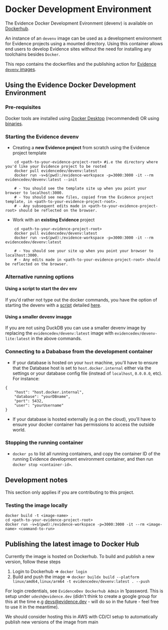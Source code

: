 # Docker Development Environment

The Evidence Docker Development Evironment (devenv) is available on [Dockerhub](https://hub.docker.com/repositories/evidencedev). 

An instance of an `devenv` image can be used as a development environment for Evidence projects using a mounted directory. Using this container allows end users to develop Evidence sites without the need for installing any toolchains besides `Docker`.

This repo contains the dockerfiles and the publishing action for [Evidence `devenv` images](https://hub.docker.com/repositories/evidencedev).

## Using the Evidence Docker Development Environment

### Pre-requisites
Docker tools are installed using [Docker Desktop](https://www.docker.com/products/docker-desktop/) (recommended) OR using [binaries](https://docs.docker.com/engine/install/binaries/).

### Starting the Evidence devenv

* Creating a **new Evidence project** from scratch using the Evidence project template
```
    cd <path-to-your-evidence-project-root> #i.e the directory where you'd like your Evidence project to be rooted
    docker pull evidencedev/devenv:latest
    docker run -v=$(pwd):/evidence-workspace -p=3000:3000 -it --rm evidencedev/devenv:latest --init

    # - You should see the template site up when you point your browser to localhost:3000.
    # - You should see new files, copied from the Evidence project template, in <path-to-your-evidence-project-root>.
    # - Any subsequent edits made in <path-to-your-evidence-project-root> should be reflected on the browser.

```

* Work with an **existing Evidence** project
```
    cd <path-to-your-evidence-project-root>
    docker pull evidencedev/devenv:latest
    docker run -v=$(pwd):/evidence-workspace -p=3000:3000 -it --rm evidencedev/devenv:latest

    # - You should see your site up when you point your browser to localhost:3000. 
    # - Any edits made in <path-to-your-evidence-project-root> should be reflected on the browser.
```

### Alternative running options

#### Using a script to start the dev env
If you'd rather not type out the docker commands, you have the option of starting the devenv with a [script](./running-with-script.md) detailed [here](./running-with-script.md).

#### Using a smaller devenv imagge
If you are not using DuckDB you can use a smaller devenv image by replacing the `evidencedev/devenv:latest` image with `evidencedev/devenv-lite:latest` in the above commands.

### Connecting to a Dababase from the development container

* If your database is hosted on your `host` machine, you'll have to ensure that the Database host is set to `host.docker.internal` either via the settings or your database config file (instead of `localhost`, `0.0.0.0`, etc).  For instance:
```
{
    "host": "host.docker.internal",
    "database": "yourDBname",
    "port": 5432,
    "user": "yourUsername"
}
```
* If your database is hosted externally (e.g on the cloud), you'll have to ensure your docker container has permissions to access the outside world.

### Stopping the running container
* `docker ps` to list all running containers, and copy the container ID of the running Evidence development environment container, and then run `docker stop <container-id>`.


## Development notes
This section only applies if you are contributing to this project.

### Testing the image locally
```
docker build -t <image-name> .
cd <path-to-your-evidence-project-root>
docker run -v=$(pwd):/evidence-workspace -p=3000:3000 -it --rm <image-name> <command-to-run>
```

## Publishing the latest image to Docker Hub
Currently the image is hosted on Dockerhub. To build and publish a new version, follow these steps
1. Login to Dockerhub => `docker login`
2. Build and push the image => `docker buildx build --platform linux/amd64,linux/arm64 -t evidencedev/devenv:latest . --push`

For login credentials, see `EvidenceDev Dockerhub Admin` in 1password.  This is setup under `udesh@evidence.dev` (didn't think to create a google group for this at the time e.g devs@evidence.dev - will do so in the future - feel free to use it in the meantime). 

We should consider hosting this in AWS with CD/CI setup to automatically publish new versions of the image from main